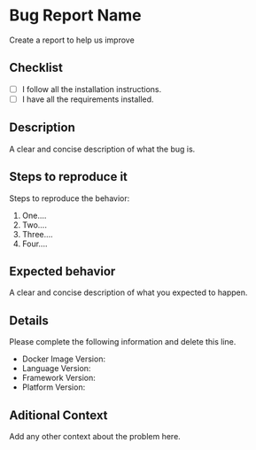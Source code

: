 # Bug Report Name

Create a report to help us improve

## Checklist

- [ ] I follow all the installation instructions.
- [ ] I have all the requirements installed.

## Description

A clear and concise description of what the bug is.

## Steps to reproduce it

Steps to reproduce the behavior:

1. One....
2. Two....
3. Three....
4. Four....

## Expected behavior

A clear and concise description of what you expected to happen.

## Details

Please complete the following information and delete this line.

- Docker Image Version:
- Language Version:
- Framework Version:
- Platform Version:

## Aditional Context

Add any other context about the problem here.
